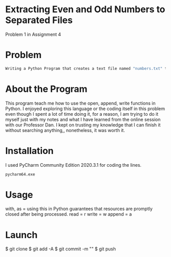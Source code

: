 # Extracting Even and Odd Numbers to Separated Files
Problem 1 in Assignment 4
# Problem
```bash
Writing a Python Program that creates a text file named "numbers.txt" that will contaoin 20 integers and read it. Then, the program will extract the even and odd numbers to two different text files which named "even.txt" and "odd.txt" from the first created file.
```
# About the Program
This program teach me how to use the open, append, write functions in Python. I enjoyed exploring this language or the coding itself in this problem even though I spent a lot of time doing it, for a reason, I am trying to do it myself just with my notes and what I have learned from the online session with our Professor Dan. I kept on trusting my knowledge that I can finish it without searching anything,, nonetheless, it was worth it.
# Installation
I used PyCharm Community Edition 2020.3.1 for coding the lines.
```bash
pycharm64.exe
```
# Usage
with, as = using this in Python guarantees that resources are promptly closed after being processed.
read = r
write = w
append = a
# Launch
$ git clone
$ git add -A
$ git commit -m ""
$ git push 
